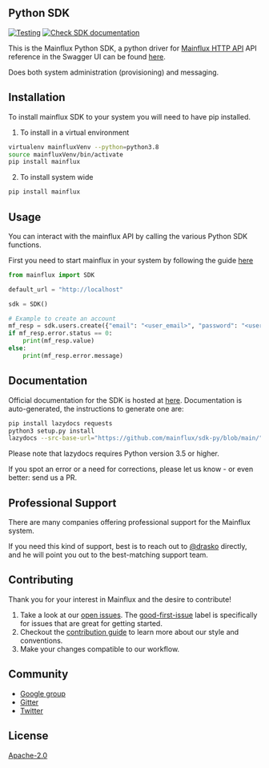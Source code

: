 ## Python SDK

[![Testing](https://github.com/mainflux/sdk-py/actions/workflows/python-testing.yml/badge.svg?branch=main)](https://github.com/mainflux/sdk-py/actions/workflows/python-testing.yml)
[![Check SDK documentation](https://github.com/mainflux/sdk-py/actions/workflows/docs.yml/badge.svg?branch=main)](https://github.com/mainflux/sdk-py/actions/workflows/docs.yml)

This is the Mainflux Python SDK, a python driver for [Mainflux HTTP API](https://docs.mainflux.io/api/) API reference in the Swagger UI can be found [here](https://api.mainflux.io/).

Does both system administration (provisioning) and messaging.

## Installation

To install mainflux SDK to your system you will need to have pip installed.

1. To install in a virtual environment

```sh
virtualenv mainfluxVenv --python=python3.8
source mainfluxVenv/bin/activate
pip install mainflux
```

2. To install system wide

```sh
pip install mainflux
```

## Usage

You can interact with the mainflux API by calling the various Python SDK functions.

First you need to start mainflux in your system by following the guide [here](https://github.com/mainflux/mainflux#usage)

```python
from mainflux import SDK

default_url = "http://localhost"

sdk = SDK()

# Example to create an account
mf_resp = sdk.users.create({"email": "<user_email>", "password": "<user_password>"})
if mf_resp.error.status == 0:
    print(mf_resp.value)
else:
    print(mf_resp.error.message)
```

## Documentation

Official documentation for the SDK is hosted at [here](https://github.com/mainflux/sdk-py/tree/main/docs/README.md). Documentation is auto-generated, the instructions to generate one are:

```sh
pip install lazydocs requests
python3 setup.py install
lazydocs --src-base-url="https://github.com/mainflux/sdk-py/blob/main/" --overview-file="README.md" mainflux
```

Please note that lazydocs requires Python version 3.5 or higher.

If you spot an error or a need for corrections, please let us know - or even better: send us a PR.

## Professional Support

There are many companies offering professional support for the Mainflux system.

If you need this kind of support, best is to reach out to [@drasko](https://github.com/drasko) directly, and he will point you out to the best-matching support team.

## Contributing

Thank you for your interest in Mainflux and the desire to contribute!

1. Take a look at our [open issues](https://github.com/mainflux/sdk-py/issues). The [good-first-issue](https://github.com/mainflux/sdk-py/labels/good-first-issue) label is specifically for issues that are great for getting started.
2. Checkout the [contribution guide](CONTRIBUTING.md) to learn more about our style and conventions.
3. Make your changes compatible to our workflow.

## Community

- [Google group](https://groups.google.com/forum/#!forum/mainflux)
- [Gitter](https://gitter.im/mainflux/mainflux?utm_source=badge&utm_medium=badge&utm_campaign=pr-badge&utm_content=badge)
- [Twitter](https://twitter.com/mainflux)

## License

[Apache-2.0](LICENSE)
